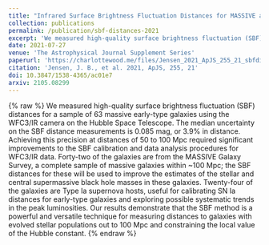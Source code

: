 ```yaml
---
title: "Infrared Surface Brightness Fluctuation Distances for MASSIVE and Ia Supernova Host Galaxies"
collection: publications
permalink: /publication/sbf-distances-2021
excerpt: 'We measured high-quality surface brightness fluctuation (SBF) distances for a sample of 63 massive early-type galaxies using the WFC3/IR camera on the Hubble Space Telescope. The median uncertainty on the SBF distance measurements is 0.085 mag, or 3.9% in distance. Our results demonstrate that the SBF method is a powerful and versatile technique for measuring distances to galaxies with evolved stellar populations out to 100 Mpc and constraining the local value of the Hubble constant.'
date: 2021-07-27
venue: 'The Astrophysical Journal Supplement Series'
paperurl: 'https://charlottewood.me/files/Jensen_2021_ApJS_255_21_sbfdistances'
citation: 'Jensen, J. B., et al. 2021, ApJS, 255, 21'
doi: 10.3847/1538-4365/ac01e7
arxiv: 2105.08299
---
```

{% raw %}
We measured high-quality surface brightness fluctuation (SBF) distances for a sample of 63 massive early-type galaxies using the WFC3/IR camera on the Hubble Space Telescope. The median uncertainty on the SBF distance measurements is 0.085 mag, or 3.9% in distance. Achieving this precision at distances of 50 to 100 Mpc required significant improvements to the SBF calibration and data analysis procedures for WFC3/IR data. Forty-two of the galaxies are from the MASSIVE Galaxy Survey, a complete sample of massive galaxies within ~100 Mpc; the SBF distances for these will be used to improve the estimates of the stellar and central supermassive black hole masses in these galaxies. Twenty-four of the galaxies are Type Ia supernova hosts, useful for calibrating SN Ia distances for early-type galaxies and exploring possible systematic trends in the peak luminosities. Our results demonstrate that the SBF method is a powerful and versatile technique for measuring distances to galaxies with evolved stellar populations out to 100 Mpc and constraining the local value of the Hubble constant.
{% endraw %}